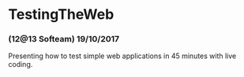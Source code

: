 # TestingTheWeb 

### (12@13 Softeam) 19/10/2017

Presenting how to test simple web applications in 45 minutes with live coding.
